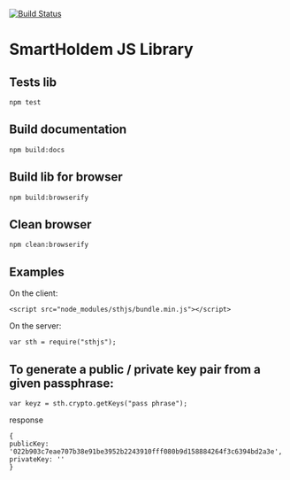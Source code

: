 [![Build Status](https://travis-ci.org/smartholdem/sth-js.svg?branch=master)](https://travis-ci.org/smartholdem/sth-js)

# SmartHoldem JS Library

## Tests lib

```
npm test
```

## Build documentation

```
npm build:docs
```

## Build lib for browser

```
npm build:browserify
```

## Clean browser

```
npm clean:browserify
```

## Examples

On the client:

```
<script src="node_modules/sthjs/bundle.min.js"></script>
```

On the server:

```
var sth = require("sthjs");
```


## To generate a public / private key pair from a given passphrase:

```
var keyz = sth.crypto.getKeys("pass phrase");
```

response

```shell
{
publicKey: '022b903c7eae707b38e91be3952b2243910fff080b9d158884264f3c6394bd2a3e',
privateKey: ''
}
```

